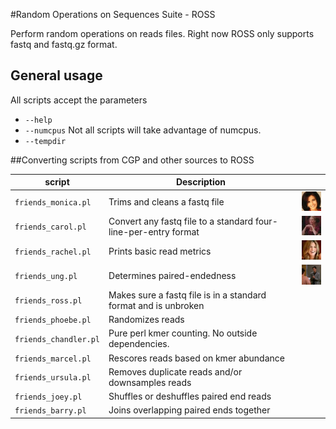 #Random Operations on Sequences Suite - ROSS

Perform random operations on reads files.  Right now ROSS only supports fastq and fastq.gz format.

## General usage

All scripts accept the parameters

* `--help`
* `--numcpus` Not all scripts will take advantage of numcpus.
* `--tempdir`

##Converting scripts from CGP and other sources to ROSS

|script               |Description|    |
|---------------------|-----------|----|
|`friends_monica.pl`  | Trims and cleans a fastq file| ![Monica](/images/monica.jpg) |
|`friends_carol.pl`   | Convert any fastq file to a standard four-line-per-entry format| ![Carol](/images/carol.jpg) | 
|`friends_rachel.pl`  | Prints basic read metrics| ![Rachel](/images/rachel.jpg) |
|`friends_ung.pl`     | Determines paired-endedness| ![UNG](/images/UNG.png) |
|`friends_ross.pl`    | Makes sure a fastq file is in a standard format and is unbroken |
|`friends_phoebe.pl`  | Randomizes reads|
|`friends_chandler.pl`| Pure perl kmer counting. No outside dependencies.|
|`friends_marcel.pl`  | Rescores reads based on kmer abundance |
|`friends_ursula.pl`  | Removes duplicate reads and/or downsamples reads|
|`friends_joey.pl`    | Shuffles or deshuffles paired end reads|
|`friends_barry.pl`   | Joins overlapping paired ends together |


